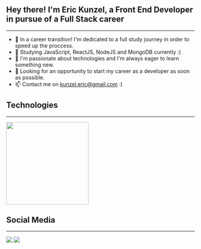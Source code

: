## Hey there! I'm Eric Kunzel, a Front End Developer in pursue of a Full Stack career
-------------------------------------------------------------------------------------------------------------------------------------------------------------------------
- 🔭 In a career transition! I'm dedicated to a full study journey in order to speed up the proccess.
- 🌱 Studying JavaScript, ReactJS, NodeJS and MongoDB currently :)
- 👯 I'm passionate about technologies and I'm always eager to learn something new.
- 🤔 Looking for an opportunity to start my career as a developer as soon as possible.
- 📫 Contact me on kunzel.eric@gmail.com :)

## Technologies
-------------------------------------------------------------------------------------------------------------------------------------------------------------------------
<div align="left">
  <a href="https://github.com/kunzeleric">
  <img height="220em" src="https://www.kindpng.com/picc/m/78-787343_html5-css-javascript-html-css-js-icon-hd.png"/>
  </a>
</div>

## Social Media
-------------------------------------------------------------------------------------------------------------------------------------------------------------------------
<div align="left"> 
   <a href = "mailto:kunzel.eric@gmail.com"><img src="https://img.shields.io/badge/-Gmail-%23333?style=for-the-badge&logo=gmail&logoColor=white" target="_blank"></a>
   <a href="https://www.linkedin.com/in/eric-edward-k%C3%BCnzel-0b139574/" target="_blank"><img src="https://img.shields.io/badge/-LinkedIn-%230077B5?style=for-the-badge&logo=linkedin&logoColor=white" target="_blank"></a> 
 </div>
